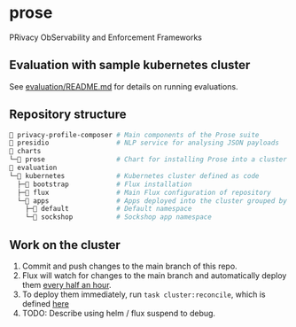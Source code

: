 # prose

PRivacy ObServability and Enforcement Frameworks

## Evaluation with sample kubernetes cluster

See [evaluation/README.md](./evaluation/README.md) for details on running evaluations.

## Repository structure

```sh
📁 privacy-profile-composer # Main components of the Prose suite
📁 presidio                 # NLP service for analysing JSON payloads
📁 charts
└─📁 prose                  # Chart for installing Prose into a cluster
📁 evaluation
└─📁 kubernetes             # Kubernetes cluster defined as code
  ├─📁 bootstrap            # Flux installation
  ├─📁 flux                 # Main Flux configuration of repository
  └─📁 apps                 # Apps deployed into the cluster grouped by namespace
    ├─📁 default            # Default namespace
    └─📁 sockshop           # Sockshop app namespace
```

## Work on the cluster

1. Commit and push changes to the main branch of this repo.
2. Flux will watch for changes to the main branch and automatically deploy them [every half an hour](./evaluation/kubernetes/flux/config/cluster.yaml#L8).
3. To deploy them immediately, run `task cluster:reconcile`, which is defined [here](./.taskfiles/cluster/tasks.yml#L19)
4. TODO: Describe using helm / flux suspend to debug. 
